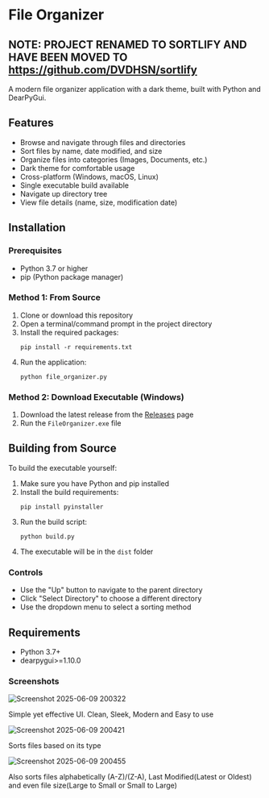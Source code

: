 # File Organizer
## NOTE: PROJECT RENAMED TO SORTLIFY AND HAVE BEEN MOVED TO https://github.com/DVDHSN/sortlify

A modern file organizer application with a dark theme, built with Python and DearPyGui.

## Features

- Browse and navigate through files and directories
- Sort files by name, date modified, and size
- Organize files into categories (Images, Documents, etc.)
- Dark theme for comfortable usage
- Cross-platform (Windows, macOS, Linux)
- Single executable build available
- Navigate up directory tree
- View file details (name, size, modification date)

## Installation

### Prerequisites

- Python 3.7 or higher
- pip (Python package manager)

### Method 1: From Source

1. Clone or download this repository
2. Open a terminal/command prompt in the project directory
3. Install the required packages:
   ```
   pip install -r requirements.txt
   ```
4. Run the application:
   ```
   python file_organizer.py
   ```

### Method 2: Download Executable (Windows)

1. Download the latest release from the [Releases]([https://github.com/yourusername/FileOrganizer/releases](https://github.com/DVDHSN/Simple-File-Organizer-)) page
2. Run the `FileOrganizer.exe` file

## Building from Source

To build the executable yourself:

1. Make sure you have Python and pip installed
2. Install the build requirements:
   ```
   pip install pyinstaller
   ```
3. Run the build script:
   ```
   python build.py
   ```
4. The executable will be in the `dist` folder

### Controls
- Use the "Up" button to navigate to the parent directory
- Click "Select Directory" to choose a different directory
- Use the dropdown menu to select a sorting method

## Requirements

- Python 3.7+
- dearpygui>=1.10.0

### Screenshots
![Screenshot 2025-06-09 200322](https://github.com/user-attachments/assets/dd40f1bd-3994-4258-a9dd-3c52bacd0ee7)

Simple yet effective UI. Clean, Sleek, Modern and Easy to use

![Screenshot 2025-06-09 200421](https://github.com/user-attachments/assets/1ed39ab2-02dc-4cea-859b-f66084c66b38)

Sorts files based on its type 

![Screenshot 2025-06-09 200455](https://github.com/user-attachments/assets/23fcc118-deca-467d-a0f6-fc22363bee72)

Also sorts files alphabetically (A-Z)/(Z-A), Last Modified(Latest or Oldest) and even file size(Large to Small or Small to Large)





